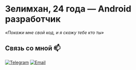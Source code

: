 # Зелимхан, 24 года — Android разработчик

_«Покажи мне свой код, и я скажу тебе кто ты»_

## Связь со мной 📫
[![Telegram](https://img.shields.io/badge/Telegram-red?style=social&logo=telegram)](https://t.me/magomadov_zelimkhan)
[![Email](https://img.shields.io/badge/Gmail-red?style=social&logo=gmail)](mailto:zelimkhan.m21@gmail.com)
